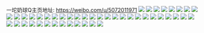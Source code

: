 一坨奶球Q主页地址: https://weibo.com/u/5072011971 
![](https://wx4.sinaimg.cn/mw2000/005xfE0Hly1h9bq9eq0exj32c0340e84.jpg) 
![](https://wx4.sinaimg.cn/mw2000/005xfE0Hly1h9bq9yqusgj32bt35su0z.jpg) 
![](https://wx4.sinaimg.cn/mw2000/005xfE0Hly1h9bq9hgh7wj31c735sx6q.jpg) 
![](https://wx4.sinaimg.cn/mw2000/005xfE0Hly1h9bqddju14j314i35snpe.jpg) 
![](https://wx4.sinaimg.cn/mw2000/005xfE0Hly1h9bq9tg3jmj319635snpe.jpg) 
![](https://wx4.sinaimg.cn/mw2000/005xfE0Hly1h9bq9orfn8j316o35sx6p.jpg) 
![](https://wx4.sinaimg.cn/mw2000/005xfE0Hly1h9bq9kuj6pj311r35shdu.jpg) 
![](https://wx4.sinaimg.cn/mw2000/005xfE0Hly1h9bqel1atdj30uk43mhdu.jpg) 
![](https://wx4.sinaimg.cn/mw2000/005xfE0Hly1h94smnud5kj30u0140q97.jpg) 
![](https://wx4.sinaimg.cn/mw2000/005xfE0Hly1h94smq7rkzj30n010v0xe.jpg) 
![](https://wx4.sinaimg.cn/mw2000/005xfE0Hly1h94smo8srzj30u010zgtz.jpg) 
![](https://wx4.sinaimg.cn/mw2000/005xfE0Hly1h94smp11l6j31380u0130.jpg) 
![](https://wx4.sinaimg.cn/mw2000/005xfE0Hly1h94smro11gj30u0140n60.jpg) 
![](https://wx4.sinaimg.cn/mw2000/005xfE0Hly1h94smomcwaj30u010w0xy.jpg) 
![](https://wx4.sinaimg.cn/mw2000/005xfE0Hly1h94sms3a85j30u0140tfh.jpg) 
![](https://wx4.sinaimg.cn/mw2000/005xfE0Hly1h94sn0pdx8j30tu0yv7a7.jpg) 
![](https://wx4.sinaimg.cn/mw2000/005xfE0Hly1h930z9buh6j30u01hcamq.jpg) 
![](https://wx4.sinaimg.cn/mw2000/005xfE0Hly1h8plq0anu1j30sm1ewaf2.jpg) 
![](https://wx4.sinaimg.cn/mw2000/005xfE0Hly1h8plp1i8vjj31400u0wke.jpg) 
![](https://wx4.sinaimg.cn/mw2000/005xfE0Hly1h8eaqiu4taj30u012zth1.jpg) 
![](https://wx4.sinaimg.cn/mw2000/005xfE0Hly1h8eaqhoxh5j30u0140aka.jpg) 
![](https://wx4.sinaimg.cn/mw2000/005xfE0Hly1h7x3ymfkb8j30u0140aie.jpg) 
![](https://wx4.sinaimg.cn/mw2000/005xfE0Hly1h7x3ytc6e1j316o0u07db.jpg) 
![](https://wx4.sinaimg.cn/mw2000/005xfE0Hly1h7x3yrf63mj30u01epgto.jpg) 
![](https://wx4.sinaimg.cn/mw2000/005xfE0Hly1h7x412zq6xj30mv0sd0vn.jpg) 
![](https://wx4.sinaimg.cn/mw2000/005xfE0Hly1h7sfltkxmsj30u01400xl.jpg) 
![](https://wx4.sinaimg.cn/mw2000/005xfE0Hly1h7sfrso8ymj30tg1geaei.jpg) 
![](https://wx4.sinaimg.cn/mw2000/005xfE0Hly1h7nlp0ya1oj30tu131qb2.jpg) 
![](https://wx4.sinaimg.cn/mw2000/005xfE0Hly1h7nlozyksyj313u0lhwj1.jpg) 
![](https://wx4.sinaimg.cn/mw2000/005xfE0Hly1h7m5jv8t5vj30tu13un62.jpg) 
![](https://wx4.sinaimg.cn/mw2000/005xfE0Hly1h7m5jxrpxvj30tu13udn2.jpg) 
![](https://wx4.sinaimg.cn/mw2000/005xfE0Hly1h7m5jvzgpej30tu13uk08.jpg) 
![](https://wx4.sinaimg.cn/mw2000/005xfE0Hly1h7m5jwfuxvj30tu13u46p.jpg) 
![](https://wx4.sinaimg.cn/mw2000/005xfE0Hly1h7m5jx6gqlj30tu13u7c7.jpg) 
![](https://wx4.sinaimg.cn/mw2000/005xfE0Hly1h7m5jup2q1j30tu13utgu.jpg) 
![](https://wx4.sinaimg.cn/mw2000/005xfE0Hly1h7m5jydyq8j30tu13u42u.jpg) 
![](https://wx4.sinaimg.cn/mw2000/005xfE0Hly1h7m5jvon54j30tu13ugpx.jpg) 
![](https://wx4.sinaimg.cn/mw2000/005xfE0Hly1h7m5jyu8w9j30tu13u7b8.jpg) 
![](https://wx4.sinaimg.cn/mw2000/005xfE0Hly1h7m5lfgmh1j30tu13un4s.jpg) 
![](https://wx4.sinaimg.cn/mw2000/005xfE0Hly1h70st7bql4j30u01hc46u.jpg) 
![](https://wx4.sinaimg.cn/mw2000/005xfE0Hly1h6vehwe8ikj30u00w0wg2.jpg) 
![](https://wx4.sinaimg.cn/mw2000/005xfE0Hly1h6vej89xvtj313u0tun29.jpg) 
![](https://wx4.sinaimg.cn/mw2000/005xfE0Hly1h6vehvprqmj30lv0sgjsu.jpg) 
![](https://wx4.sinaimg.cn/mw2000/005xfE0Hly1h6vehw2j4kj30n016y404.jpg) 
![](https://wx4.sinaimg.cn/mw2000/005xfE0Hly1h6ul90t2h7j30dr0iewf2.jpg) 
![](https://wx4.sinaimg.cn/mw2000/005xfE0Hly1h6s8q6kseqj30pp19o7b1.jpg) 
